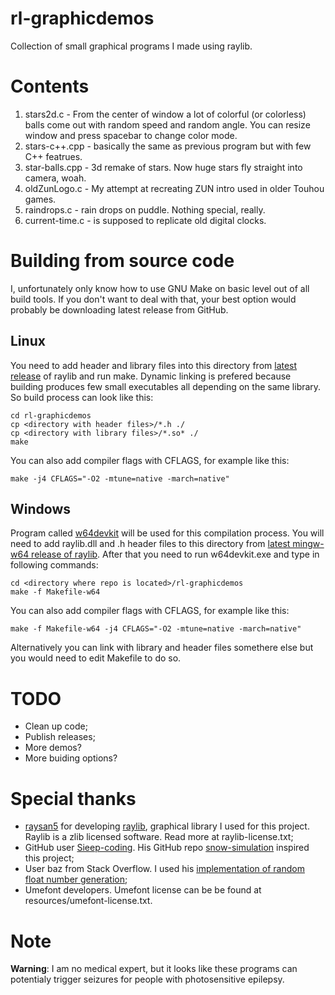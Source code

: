 # rl-graphicdemos
Collection of small graphical programs I made using raylib.
# Contents
1. stars2d.c - From the center of window a lot of colorful (or colorless) balls come out with random speed and random angle. You can resize window and press spacebar to change color mode.
2. stars-c++.cpp - basically the same as previous program but with few C++ featrues.
3. star-balls.cpp - 3d remake of stars. Now huge stars fly straight into camera, woah.
4. oldZunLogo.c - My attempt at recreating ZUN intro used in older Touhou games.
5. raindrops.c - rain drops on puddle. Nothing special, really.
6. current-time.c - is supposed to replicate old digital clocks.
# Building from source code
I, unfortunately only know how to use GNU Make on basic level out of all build tools. If you don't want to deal with that, your best option would probably be downloading latest release from GitHub.
## Linux
You need to add header and library files into this directory from [latest release](https://www.github.com/raysan5/raylib/releases) of raylib and run make. Dynamic linking is prefered because building produces few small executables all depending on the same library. So build process can look like this:
```
cd rl-graphicdemos
cp <directory with header files>/*.h ./
cp <directory with library files>/*.so* ./
make
```
You can also add compiler flags with CFLAGS, for example like this:
```
make -j4 CFLAGS="-O2 -mtune=native -march=native"
```
## Windows
Program called [w64devkit](https://www.github.com/skeeto/w64devkit/releases) will be used for this compilation process. You will need to add raylib.dll and .h header files to this directory from [latest mingw-w64 release of raylib](https://www.github.com/raysan5/raylib/releases). After that you need to run w64devkit.exe and type in following commands:
```
cd <directory where repo is located>/rl-graphicdemos
make -f Makefile-w64
```
You can also add compiler flags with CFLAGS, for example like this:
```
make -f Makefile-w64 -j4 CFLAGS="-O2 -mtune=native -march=native"
```
Alternatively you can link with library and header files somethere else but you would need to edit Makefile to do so.
# TODO
- Clean up code;
- Publish releases;
- More demos?
- More buiding options?
# Special thanks
- [raysan5](https://www.github.com/raysan5) for developing [raylib](https://www.raylib.com), graphical library I used for this project. Raylib is a zlib licensed software. Read more at raylib-license.txt;
- GitHub user [Sieep-coding](https://www.github.com/Sieep-coding). His GitHub repo [snow-simulation](https://www.github.com/Sieep-coding/snow-simulation) inspired this project;
- User baz from Stack Overflow. I used his [implementation of random float number generation](https://www.stackoverflow.com/a/44105089);
- Umefont developers. Umefont license can be be found at resources/umefont-license.txt.
# Note
**Warning**: I am no medical expert, but it looks like these programs can potentialy trigger seizures for people with photosensitive epilepsy.

